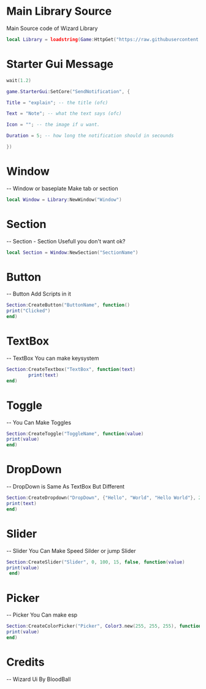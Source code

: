 # Main Library Source
Main Source code of Wizard Library
```lua
local Library = loadstring(Game:HttpGet("https://raw.githubusercontent.com/bloodball/-back-ups-for-libs/main/wizard"))()
```

# Starter Gui Message 
```lua
wait(1.2)

game.StarterGui:SetCore("SendNotification", {

Title = "explain"; -- the title (ofc)

Text = "Note"; -- what the text says (ofc)

Icon = ""; -- the image if u want.

Duration = 5; -- how long the notification should in secounds

})
```
 # Window
-- Window or baseplate Make tab or section
```lua
local Window = Library:NewWindow("Window")
 ```
# Section
-- Section - Section Usefull you don't want ok?
```lua
local Section = Window:NewSection("SectionName")
 ```
# Button
-- Button Add Scripts in it

```lua
Section:CreateButton("ButtonName", function()
print("Clicked")
end)
```
# TextBox
-- TextBox You can make keysystem 
```lua
Section:CreateTextbox("TextBox", function(text)
        print(text)
end)
```
# Toggle
 
-- You Can Make Toggles
```lua
Section:CreateToggle("ToggleName", function(value)
print(value)
end)
```
# DropDown
 
-- DropDown is Same As TextBox But Different
```lua
Section:CreateDropdown("DropDown", {"Hello", "World", "Hello World"}, 2, function(text)
print(text)
end)
```
# Slider
 
-- Slider You Can Make Speed Silder or jump Slider
```lua
Section:CreateSlider("Slider", 0, 100, 15, false, function(value)
print(value)
 end)
```
# Picker

-- Picker You Can make esp 
```lua
Section:CreateColorPicker("Picker", Color3.new(255, 255, 255), function(value)
print(value)
end)
```
# Credits

-- Wizard Ui By BloodBall
